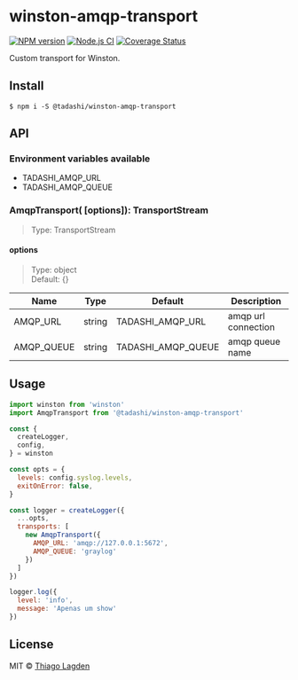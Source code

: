 # winston-amqp-transport

[![NPM version][npm-img]][npm]
[![Node.js CI][ci-img]][ci]
[![Coverage Status][coveralls-img]][coveralls]

[npm-img]:         https://img.shields.io/npm/v/@tadashi/winston-amqp-transport.svg
[npm]:             https://www.npmjs.com/package/@tadashi/winston-amqp-transport
[ci-img]:          https://github.com/lagden/winston-amqp-transport/actions/workflows/nodejs.yml/badge.svg
[ci]:              https://github.com/lagden/winston-amqp-transport/actions/workflows/nodejs.yml
[coveralls-img]:   https://coveralls.io/repos/github/lagden/winston-amqp-transport/badge.svg?branch=main
[coveralls]:       https://coveralls.io/github/lagden/winston-amqp-transport?branch=main


Custom transport for Winston.


## Install

```
$ npm i -S @tadashi/winston-amqp-transport
```

## API

### Environment variables available

- TADASHI_AMQP_URL
- TADASHI_AMQP_QUEUE


### AmqpTransport( \[options\]): TransportStream

> Type: TransportStream


#### options 

> Type: object  
> Default: {}


Name        | Type      | Default            | Description
----------- | --------- | -----------------  | ------------
AMQP_URL    | string    | TADASHI_AMQP_URL   | amqp url connection
AMQP_QUEUE  | string    | TADASHI_AMQP_QUEUE | amqp queue name


## Usage

```js
import winston from 'winston'
import AmqpTransport from '@tadashi/winston-amqp-transport'

const {
  createLogger,
  config,
} = winston

const opts = {
  levels: config.syslog.levels,
  exitOnError: false,
}

const logger = createLogger({
  ...opts,
  transports: [
    new AmqpTransport({
      AMQP_URL: 'amqp://127.0.0.1:5672',
      AMQP_QUEUE: 'graylog'
    })
  ]
})

logger.log({
  level: 'info',
  message: 'Apenas um show'
})
```


## License

MIT © [Thiago Lagden](https://github.com/lagden)
